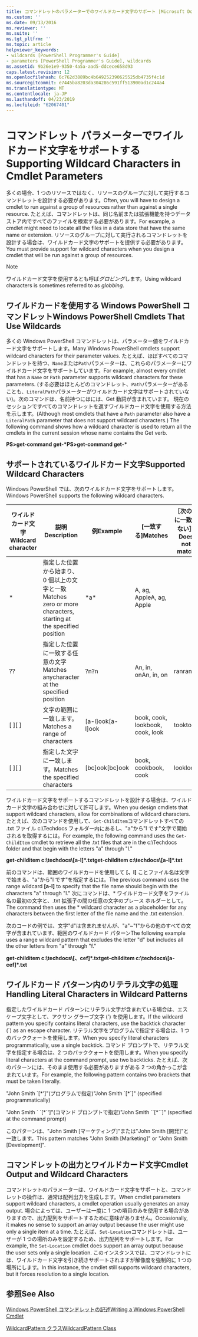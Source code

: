 ```yaml
---
title: コマンドレットのパラメーターでのワイルドカード文字のサポート |Microsoft Docs
ms.custom: ''
ms.date: 09/13/2016
ms.reviewer: ''
ms.suite: ''
ms.tgt_pltfrm: ''
ms.topic: article
helpviewer_keywords:
- wildcards [PowerShell Programmer's Guide]
- parameters [PowerShell Programmer's Guide], wildcards
ms.assetid: 9b26e1e9-9350-4a5a-aad5-ddcece658d93
caps.latest.revision: 12
ms.openlocfilehash: 6c762d3889bc4b649252390625525db4735f4c1d
ms.sourcegitcommit: e7445ba8203da304286c591ff513900ad1c244a4
ms.translationtype: MT
ms.contentlocale: ja-JP
ms.lasthandoff: 04/23/2019
ms.locfileid: "62067401"
---
```

# <a name="supporting-wildcard-characters-in-cmdlet-parameters"></a><span data-ttu-id="4161c-102">コマンドレット パラメーターでワイルドカード文字をサポートする</span><span class="sxs-lookup"><span data-stu-id="4161c-102">Supporting Wildcard Characters in Cmdlet Parameters</span></span>

<span data-ttu-id="4161c-103">多くの場合、1 つのリソースではなく、リソースのグループに対して実行するコマンドレットを設計する必要があります。</span><span class="sxs-lookup"><span data-stu-id="4161c-103">Often, you will have to design a cmdlet to run against a group of resources rather than against a single resource.</span></span> <span data-ttu-id="4161c-104">たとえば、コマンドレットは、同じ名前または拡張機能を持つデータ ストア内ですべてのファイルを検索する必要があります。</span><span class="sxs-lookup"><span data-stu-id="4161c-104">For example, a cmdlet might need to locate all the files in a data store that have the same name or extension.</span></span> <span data-ttu-id="4161c-105">リソースのグループに対して実行されるコマンドレットを設計する場合は、ワイルドカード文字のサポートを提供する必要があります。</span><span class="sxs-lookup"><span data-stu-id="4161c-105">You must provide support for wildcard characters when you design a cmdlet that will be run against a group of resources.</span></span>

> [!NOTE]
> <span data-ttu-id="4161c-106">ワイルドカード文字を使用するとも呼ば*グロビング*します。</span><span class="sxs-lookup"><span data-stu-id="4161c-106">Using wildcard characters is sometimes referred to as *globbing*.</span></span>

## <a name="windows-powershell-cmdlets-that-use-wildcards"></a><span data-ttu-id="4161c-107">ワイルドカードを使用する Windows PowerShell コマンドレット</span><span class="sxs-lookup"><span data-stu-id="4161c-107">Windows PowerShell Cmdlets That Use Wildcards</span></span>

 <span data-ttu-id="4161c-108">多くの Windows PowerShell コマンドレットは、パラメーター値をワイルドカード文字をサポートします。</span><span class="sxs-lookup"><span data-stu-id="4161c-108">Many Windows PowerShell cmdlets support wildcard characters for their parameter values.</span></span> <span data-ttu-id="4161c-109">たとえば、ほぼすべてのコマンドレットを持つ、`Name`または`Path`パラメーターは、これらのパラメーターにワイルドカード文字をサポートしています。</span><span class="sxs-lookup"><span data-stu-id="4161c-109">For example, almost every cmdlet that has a `Name` or `Path` parameter supports wildcard characters for these parameters.</span></span> <span data-ttu-id="4161c-110">(する必要はほとんどのコマンドレット、`Path`パラメーターがあることも、`LiteralPath`パラメーターがワイルドカード文字はサポートされていない)。次のコマンドは、名前持つにはには、Get 動詞が含まれています。 現在のセッションですべてのコマンドレットを返すワイルドカード文字を使用する方法を示します。</span><span class="sxs-lookup"><span data-stu-id="4161c-110">(Although most cmdlets that have a `Path` parameter also have a `LiteralPath` parameter that does not support wildcard characters.) The following command shows how a wildcard character is used to return all the cmdlets in the current session whose name contains the Get verb.</span></span>

 <span data-ttu-id="4161c-111">**PS>get-command get-\***</span><span class="sxs-lookup"><span data-stu-id="4161c-111">**PS>get-command get-\***</span></span>

## <a name="supported-wildcard-characters"></a><span data-ttu-id="4161c-112">サポートされているワイルドカード文字</span><span class="sxs-lookup"><span data-stu-id="4161c-112">Supported Wildcard Characters</span></span>

<span data-ttu-id="4161c-113">Windows PowerShell では、次のワイルドカード文字をサポートします。</span><span class="sxs-lookup"><span data-stu-id="4161c-113">Windows PowerShell supports the following wildcard characters.</span></span>

|<span data-ttu-id="4161c-114">ワイルドカード文字</span><span class="sxs-lookup"><span data-stu-id="4161c-114">Wildcard character</span></span>|<span data-ttu-id="4161c-115">説明</span><span class="sxs-lookup"><span data-stu-id="4161c-115">Description</span></span>|<span data-ttu-id="4161c-116">例</span><span class="sxs-lookup"><span data-stu-id="4161c-116">Example</span></span>|<span data-ttu-id="4161c-117">[一致する]</span><span class="sxs-lookup"><span data-stu-id="4161c-117">Matches</span></span>|<span data-ttu-id="4161c-118">［次の値に一致しない］</span><span class="sxs-lookup"><span data-stu-id="4161c-118">Does not match</span></span>|
|------------------------|-----------------|-------------|-------------|--------------------|
|*|<span data-ttu-id="4161c-119">指定した位置から始まり、0 個以上の文字と一致</span><span class="sxs-lookup"><span data-stu-id="4161c-119">Matches zero or more characters, starting at the specified position</span></span>|<span data-ttu-id="4161c-120">\*</span><span class="sxs-lookup"><span data-stu-id="4161c-120">a\*</span></span>|<span data-ttu-id="4161c-121">A, ag, Apple</span><span class="sxs-lookup"><span data-stu-id="4161c-121">A, ag, Apple</span></span>||
|<span data-ttu-id="4161c-122">?</span><span class="sxs-lookup"><span data-stu-id="4161c-122">?</span></span>|<span data-ttu-id="4161c-123">指定した位置に一致する任意の文字</span><span class="sxs-lookup"><span data-stu-id="4161c-123">Matches anycharacter at the specified position</span></span>|<span data-ttu-id="4161c-124">?n</span><span class="sxs-lookup"><span data-stu-id="4161c-124">?n</span></span>|<span data-ttu-id="4161c-125">An, in, on</span><span class="sxs-lookup"><span data-stu-id="4161c-125">An, in, on</span></span>|<span data-ttu-id="4161c-126">ran</span><span class="sxs-lookup"><span data-stu-id="4161c-126">ran</span></span>|
|<span data-ttu-id="4161c-127">[ ]</span><span class="sxs-lookup"><span data-stu-id="4161c-127">[ ]</span></span>|<span data-ttu-id="4161c-128">文字の範囲に一致します。</span><span class="sxs-lookup"><span data-stu-id="4161c-128">Matches a range of characters</span></span>|<span data-ttu-id="4161c-129">[a-l]ook</span><span class="sxs-lookup"><span data-stu-id="4161c-129">[a-l]ook</span></span>|<span data-ttu-id="4161c-130">book, cook, look</span><span class="sxs-lookup"><span data-stu-id="4161c-130">book, cook, look</span></span>|<span data-ttu-id="4161c-131">took</span><span class="sxs-lookup"><span data-stu-id="4161c-131">took</span></span>|
|<span data-ttu-id="4161c-132">[ ]</span><span class="sxs-lookup"><span data-stu-id="4161c-132">[ ]</span></span>|<span data-ttu-id="4161c-133">指定した文字に一致します。</span><span class="sxs-lookup"><span data-stu-id="4161c-133">Matches the specified characters</span></span>|<span data-ttu-id="4161c-134">[bc]ook</span><span class="sxs-lookup"><span data-stu-id="4161c-134">[bc]ook</span></span>|<span data-ttu-id="4161c-135">book, cook</span><span class="sxs-lookup"><span data-stu-id="4161c-135">book, cook</span></span>|<span data-ttu-id="4161c-136">look</span><span class="sxs-lookup"><span data-stu-id="4161c-136">look</span></span>|

<span data-ttu-id="4161c-137">ワイルドカード文字をサポートするコマンドレットを設計する場合は、ワイルドカード文字の組み合わせに対して許可します。</span><span class="sxs-lookup"><span data-stu-id="4161c-137">When you design cmdlets that support wildcard characters, allow for combinations of wildcard characters.</span></span> <span data-ttu-id="4161c-138">たとえば、次のコマンドを使用して、`Get-ChildItem`コマンドレットすべての .txt ファイル c:\Techdocs フォルダー内にあるし、"a"から"l です"文字で開始されるを取得するには。</span><span class="sxs-lookup"><span data-stu-id="4161c-138">For example, the following command uses the `Get-ChildItem` cmdlet to retrieve all the .txt files that are in the c:\Techdocs folder and that begin with the letters "a" through "l."</span></span>

<span data-ttu-id="4161c-139">**get-childitem c:\techdocs\\[a-l]\*.txt**</span><span class="sxs-lookup"><span data-stu-id="4161c-139">**get-childitem c:\techdocs\\[a-l]\*.txt**</span></span>

<span data-ttu-id="4161c-140">前のコマンドは、範囲のワイルドカードを使用して **[、l]** ことファイル名は文字で始まる、"a"から"l です"を指定するには。</span><span class="sxs-lookup"><span data-stu-id="4161c-140">The previous command uses the range wildcard **[a-l]** to specify that the file name should begin with the characters "a" through "l."</span></span> <span data-ttu-id="4161c-141">次にコマンドは、\* ワイルドカード文字をファイル名の最初の文字と、.txt 拡張子の間の任意の文字のプレース ホルダーとして。</span><span class="sxs-lookup"><span data-stu-id="4161c-141">The command then uses the \* wildcard character as a placeholder for any characters between the first letter of the file name and the .txt extension.</span></span>

<span data-ttu-id="4161c-142">次のコードの例では、文字"d"は含まれませんが、"a"~"f"からの他のすべての文字が含まれています、範囲のワイルドカード パターン</span><span class="sxs-lookup"><span data-stu-id="4161c-142">The following example uses a range wildcard pattern that excludes the letter "d" but includes all the other letters from "a" through "f."</span></span>

<span data-ttu-id="4161c-143">**get-childitem c:\techdocs\\[、cef]\*.txt**</span><span class="sxs-lookup"><span data-stu-id="4161c-143">**get-childitem c:\techdocs\\[a-cef]\*.txt**</span></span>

## <a name="handling-literal-characters-in-wildcard-patterns"></a><span data-ttu-id="4161c-144">ワイルドカード パターン内のリテラル文字の処理</span><span class="sxs-lookup"><span data-stu-id="4161c-144">Handling Literal Characters in Wildcard Patterns</span></span>

<span data-ttu-id="4161c-145">指定したワイルドカード パターンにリテラル文字が含まれている場合は、エスケープ文字として、アクサン グラーブ文字 (') を使用します。</span><span class="sxs-lookup"><span data-stu-id="4161c-145">If the wildcard pattern you specify contains literal characters, use the backtick character (\`) as an escape character.</span></span> <span data-ttu-id="4161c-146">リテラル文字をプログラムで指定する場合は、1 つのバッククォートを使用します。</span><span class="sxs-lookup"><span data-stu-id="4161c-146">When you specify literal characters programmatically, use a single backtick.</span></span> <span data-ttu-id="4161c-147">コマンド プロンプトで、リテラル文字を指定する場合は、2 つのバッククォートを使用します。</span><span class="sxs-lookup"><span data-stu-id="4161c-147">When you specify literal characters at the command prompt, use two backticks.</span></span> <span data-ttu-id="4161c-148">たとえば、次のパターンには、そのまま使用する必要がありますがある 2 つの角かっこが含まれています。</span><span class="sxs-lookup"><span data-stu-id="4161c-148">For example, the following pattern contains two brackets that must be taken literally.</span></span>

<span data-ttu-id="4161c-149">"John Smith \`[\*']"(プログラムで指定)</span><span class="sxs-lookup"><span data-stu-id="4161c-149">"John Smith \`[\*\`]" (specified programmatically)</span></span>

<span data-ttu-id="4161c-150">"John Smith \` \`[\*\`']"(コマンド プロンプトで指定)</span><span class="sxs-lookup"><span data-stu-id="4161c-150">"John Smith \`\`[\*\`\`]"  (specified at the command prompt)</span></span>

<span data-ttu-id="4161c-151">このパターンは、"John Smith [マーケティング]"または"John Smith [開発]"と一致します。</span><span class="sxs-lookup"><span data-stu-id="4161c-151">This pattern matches "John Smith [Marketing]" or "John Smith [Development]".</span></span>

## <a name="cmdlet-output-and-wildcard-characters"></a><span data-ttu-id="4161c-152">コマンドレットの出力とワイルドカード文字</span><span class="sxs-lookup"><span data-stu-id="4161c-152">Cmdlet Output and Wildcard Characters</span></span>

<span data-ttu-id="4161c-153">コマンドレットのパラメーターは、ワイルドカード文字をサポートと、コマンドレットの操作は、通常は配列出力を生成します。</span><span class="sxs-lookup"><span data-stu-id="4161c-153">When cmdlet parameters support wildcard characters, a cmdlet operation usually generates an array output.</span></span> <span data-ttu-id="4161c-154">場合によっては、ユーザーは一度に 1 つの項目のみを使用する場合がありますので、出力配列をサポートするために意味がありません。</span><span class="sxs-lookup"><span data-stu-id="4161c-154">Occasionally, it makes no sense to support an array output because the user might use only a single item at a time.</span></span> <span data-ttu-id="4161c-155">たとえば、`Set-Location`コマンドレットは、ユーザーが 1 つの場所のみを設定するため、出力配列をサポートします。</span><span class="sxs-lookup"><span data-stu-id="4161c-155">For example, the `Set-Location` cmdlet does support an array output because the user sets only a single location.</span></span> <span data-ttu-id="4161c-156">このインスタンスでは、コマンドレットには、ワイルドカード文字を引き続きサポートされますが解像度を強制的に 1 つの場所にします。</span><span class="sxs-lookup"><span data-stu-id="4161c-156">In this instance, the cmdlet still supports wildcard characters, but it forces resolution to a single location.</span></span>

## <a name="see-also"></a><span data-ttu-id="4161c-157">参照</span><span class="sxs-lookup"><span data-stu-id="4161c-157">See Also</span></span>

[<span data-ttu-id="4161c-158">Windows PowerShell コマンドレットの記述</span><span class="sxs-lookup"><span data-stu-id="4161c-158">Writing a Windows PowerShell Cmdlet</span></span>](./writing-a-windows-powershell-cmdlet.md)

[<span data-ttu-id="4161c-159">WildcardPattern クラス</span><span class="sxs-lookup"><span data-stu-id="4161c-159">WildcardPattern Class</span></span>](/dotnet/api/system.management.automation.wildcardpattern)
